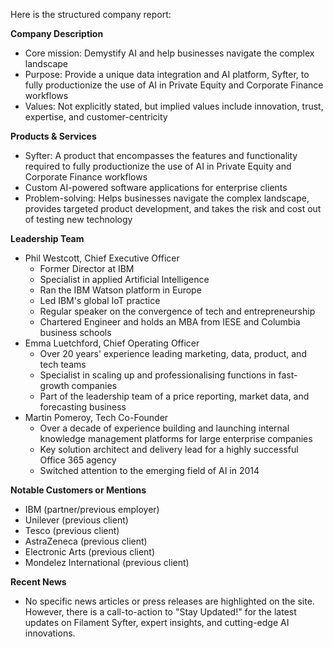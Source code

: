 Here is the structured company report:

**Company Description**

* Core mission: Demystify AI and help businesses navigate the complex landscape
* Purpose: Provide a unique data integration and AI platform, Syfter, to fully productionize the use of AI in Private Equity and Corporate Finance workflows
* Values: Not explicitly stated, but implied values include innovation, trust, expertise, and customer-centricity

**Products & Services**

* Syfter: A product that encompasses the features and functionality required to fully productionize the use of AI in Private Equity and Corporate Finance workflows
* Custom AI-powered software applications for enterprise clients
* Problem-solving: Helps businesses navigate the complex landscape, provides targeted product development, and takes the risk and cost out of testing new technology

**Leadership Team**

* Phil Westcott, Chief Executive Officer
	+ Former Director at IBM
	+ Specialist in applied Artificial Intelligence
	+ Ran the IBM Watson platform in Europe
	+ Led IBM's global IoT practice
	+ Regular speaker on the convergence of tech and entrepreneurship
	+ Chartered Engineer and holds an MBA from IESE and Columbia business schools
* Emma Luetchford, Chief Operating Officer
	+ Over 20 years' experience leading marketing, data, product, and tech teams
	+ Specialist in scaling up and professionalising functions in fast-growth companies
	+ Part of the leadership team of a price reporting, market data, and forecasting business
* Martin Pomeroy, Tech Co-Founder
	+ Over a decade of experience building and launching internal knowledge management platforms for large enterprise companies
	+ Key solution architect and delivery lead for a highly successful Office 365 agency
	+ Switched attention to the emerging field of AI in 2014

**Notable Customers or Mentions**

* IBM (partner/previous employer)
* Unilever (previous client)
* Tesco (previous client)
* AstraZeneca (previous client)
* Electronic Arts (previous client)
* Mondelez International (previous client)

**Recent News**

* No specific news articles or press releases are highlighted on the site. However, there is a call-to-action to "Stay Updated!" for the latest updates on Filament Syfter, expert insights, and cutting-edge AI innovations.